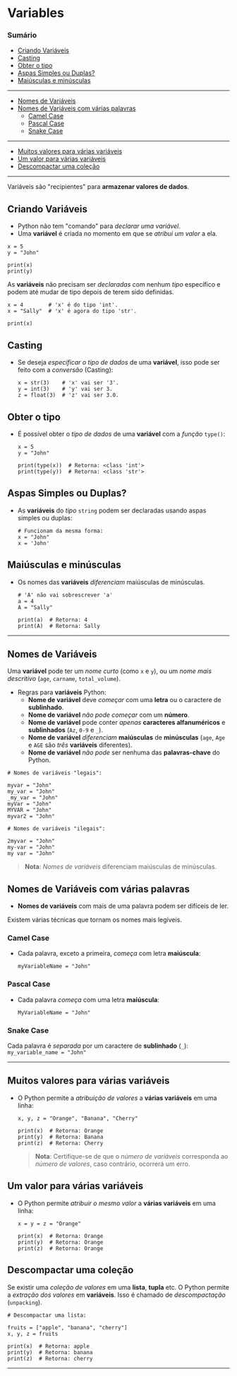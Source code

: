 # Variables

### Sumário

- [Criando Variáveis](#criando-variáveis)
- [Casting](#casting)
- [Obter o tipo](#obter-o-tipo)
- [Aspas Simples ou Duplas?](#aspas-simples-ou-duplas)
- [Maiúsculas e minúsculas](#maiúsculas-e-minúsculas)
---
- [Nomes de Variáveis](#nomes-de-variáveis)
- [Nomes de Variáveis com várias palavras](#nomes-de-variáveis-com-várias-palavras)
    - [Camel Case](#camel-case)
    - [Pascal Case](#pascal-case)
    - [Snake Case](#snake-case)
---
- [Muitos valores para várias variáveis](#muitos-valores-para-várias-variáveis)
- [Um valor para várias variáveis](#um-valor-para-várias-variáveis)
- [Descompactar uma coleção](#descompactar-uma-coleção)

---

Variáveis são "recipientes" para **armazenar valores de dados**.

## Criando Variáveis

- Python não tem "comando" para _declarar uma variável_.
- Uma **variável** é criada no momento em que se _atribui um valor_ a ela.

```
x = 5
y = "John"

print(x)
print(y)
```

As **variáveis** não precisam ser _declaradas_ com nenhum _tipo_ específico e podem até mudar de tipo depois de terem sido definidas.

```
x = 4        # 'x' é do tipo 'int'.
x = "Sally"  # 'x' é agora do tipo 'str'.

print(x)
```

## Casting

- Se deseja _especificar o tipo de dados_ de uma **variável**, isso pode ser feito com a _conversão_ (Casting):
    ```
    x = str(3)    # 'x' vai ser '3'.
    y = int(3)    # 'y' vai ser 3.
    z = float(3)  # 'z' vai ser 3.0.
    ```

## Obter o tipo

- É possível obter o _tipo de dados_ de uma **variável** com a _função_ ``type()``:
    ```
    x = 5
    y = "John"

    print(type(x))  # Retorna: <class 'int'>
    print(type(y))  # Retorna: <class 'str'>
    ```

## Aspas Simples ou Duplas?

- As **variáveis** do _tipo_ ``string`` podem ser declaradas usando aspas simples ou duplas:
    ```
    # Funcionam da mesma forma:
    x = "John"
    x = 'John'
    ```

## Maiúsculas e minúsculas

- Os nomes das **variáveis** _diferenciam_ maiúsculas de minúsculas.
    ```
    # 'A' não vai sobrescrever 'a'
    a = 4
    A = "Sally"

    print(a)  # Retorna: 4
    print(A)  # Retorna: Sally
    ```

---

## Nomes de Variáveis

Uma **variável** pode ter um _nome curto_ (como ``x`` e ``y``), ou um _nome mais descritivo_ (``age``, ``carname``, ``total_volume``).

- Regras para **variáveis** Python:
    - **Nome de variável** deve _começar_ com uma **letra** ou o caractere de **sublinhado**. 
    - **Nome de variável** _não pode começar_ com um **número**.
    - **Nome de variável** pode conter _apenas_ **caracteres alfanuméricos** e **sublinhados** (``Az``, ``0-9`` e ``_``).
    - **Nome de variável** _diferenciam_ **maiúsculas** de **minúsculas** (``age``, ``Age`` e ``AGE`` são _três_ **variáveis** diferentes).
    - **Nome de variável** _não pode_ ser nenhuma das **palavras-chave** do Python.

```
# Nomes de variáveis "legais":

myvar = "John"
my_var = "John"
_my_var = "John"
myVar = "John"
MYVAR = "John"
myvar2 = "John"
```

```
# Nomes de variáveis "ilegais":

2myvar = "John"
my-var = "John"
my var = "John"
```

> **Nota**: _Nomes de variáveis_ diferenciam maiúsculas de minúsculas.

## Nomes de Variáveis com várias palavras

- **Nomes de variáveis** com mais de uma palavra podem ser difíceis de ler.

Existem várias técnicas que tornam os nomes mais legíveis.

### Camel Case

- Cada palavra, exceto a primeira, _começa_ com letra **maiúscula**:
    ```
    myVariableName = "John"
    ```

### Pascal Case

- Cada palavra _começa_ com uma letra **maiúscula**:
    ```
    MyVariableName = "John"
    ```

### Snake Case

Cada palavra é _separada_ por um caractere de **sublinhado** (``_``):
    ```
    my_variable_name = "John"
    ```

---

## Muitos valores para várias variáveis

- O Python permite a _atribuição de valores_ a **várias variáveis** em uma linha:
    ```
    x, y, z = "Orange", "Banana", "Cherry"

    print(x)  # Retorna: Orange
    print(y)  # Retorna: Banana
    print(z)  # Retorna: Cherry
    ```

    > **Nota**: Certifique-se de que o _número de variáveis_ corresponda ao _número de valores_, caso contrário, ocorrerá um erro.

## Um valor para várias variáveis

- O Python permite _atribuir o mesmo valor_ a **várias variáveis** em uma linha:
    ```
    x = y = z = "Orange"

    print(x)  # Retorna: Orange
    print(y)  # Retorna: Orange
    print(z)  # Retorna: Orange
    ```

## Descompactar uma coleção

Se existir uma _coleção de valores_ em uma **lista**, **tupla** etc. O Python permite a _extração dos valores_ em **variáveis**. Isso é chamado de _descompactação_ (``unpacking``).

```
# Descompactar uma lista:

fruits = ["apple", "banana", "cherry"]
x, y, z = fruits

print(x)  # Retorna: apple
print(y)  # Retorna: banana
print(z)  # Retorna: cherry
```

---


